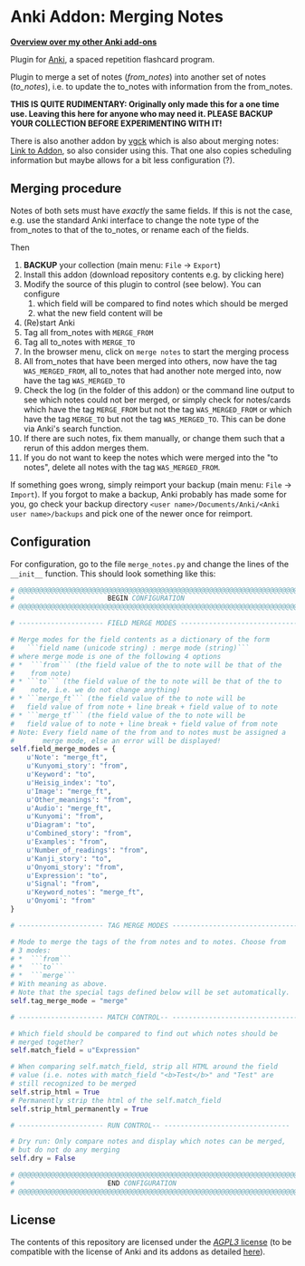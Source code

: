 # Anki Addon: Merging Notes 

**[Overview over my other Anki add-ons](http://www.lieret.net/opensource/#anki)**

Plugin for [Anki](https://apps.ankiweb.net/), a spaced repetition flashcard program.

Plugin to merge a set of notes (*from_notes*) into another set of notes (*to_notes*), i.e. to update the to_notes with information from the from_notes.

**THIS IS QUITE RUDIMENTARY: Originally only made this for a one time use. Leaving this here for anyone who may need it.
PLEASE BACKUP YOUR COLLECTION BEFORE EXPERIMENTING WITH IT!**

There is also another addon by [vgck](https://github.com/vgck) which is also about merging notes: [Link to Addon](https://github.com/vgck/merge-notes), so also consider using this. That one also copies scheduling information but maybe allows for a bit less configuration (?). 

## Merging procedure

Notes of both sets must have *exactly* the same fields. If this is not the case, e.g. use the standard Anki interface to change the note type of the from_notes to that of the to_notes, or rename each of the fields.

Then

1. **BACKUP** your collection (main menu: ```File``` → ```Export```)
2. Install this addon (download repository contents e.g. by clicking here)
3. Modify the source of this plugin to control (see below). You can configure
    1. which field will be compared to find notes which should be merged
    2. what the new field content will be
4. (Re)start Anki
5. Tag all from_notes with ```MERGE_FROM```
6. Tag all to_notes with ```MERGE_TO``` 
7. In the browser menu, click on ```merge notes``` to start the merging process
8. All from_notes that have been merged into others, now have the tag ```WAS_MERGED_FROM```, all to_notes that had another note merged into, now have the tag ```WAS_MERGED_TO```
9. Check the log (in the folder of this addon) or the command line output to see which notes could not ber merged, or simply check for notes/cards which have the tag ```MERGE_FROM``` but not the tag ```WAS_MERGED_FROM``` or which have the tag ```MERGE_TO``` but not the tag ```WAS_MERGED_TO```. This can be done via Anki's search function.
10. If there are such notes, fix them manually, or change them such that a rerun of this addon merges them.
11. If you do not want to keep the notes which were merged into the "to notes", delete all notes with the tag ```WAS_MERGED_FROM```.

If something goes wrong, simply reimport your backup (main menu: ```File``` → ```Import```). If you forgot to make a backup, Anki probably has made some for you, go check your backup directory ```<user name>/Documents/Anki/<Anki user name>/backups``` and pick one of the newer once for reimport.

## Configuration

For configuration, go to the file ```merge_notes.py``` and change the lines of the ```__init__``` function. 
This should look something like this:

```py
# @@@@@@@@@@@@@@@@@@@@@@@@@@@@@@@@@@@@@@@@@@@@@@@@@@@@@@@@@@@@@@@@@@@@@
#                       BEGIN CONFIGURATION
# @@@@@@@@@@@@@@@@@@@@@@@@@@@@@@@@@@@@@@@@@@@@@@@@@@@@@@@@@@@@@@@@@@@@@

# --------------------- FIELD MERGE MODES -----------------------------

# Merge modes for the field contents as a dictionary of the form
#   ```field name (unicode string) : merge mode (string)```
# where merge mode is one of the following 4 options
# *  ```from``` (the field value of the to note will be that of the
#    from note)
# * ```to``` (the field value of the to note will be that of the to
#    note, i.e. we do not change anything)
# * ```merge_ft``` (the field value of the to note will be
#   field value of from note + line break + field value of to note
# * ```merge_tf``` (the field value of the to note will be
#   field value of to note + line break + field value of from note
# Note: Every field name of the from and to notes must be assigned a
#       merge mode, else an error will be displayed!
self.field_merge_modes = {
    u'Note': "merge_ft",
    u'Kunyomi_story': "from",
    u'Keyword': "to",
    u'Heisig_index': "to",
    u'Image': "merge_ft",
    u'Other_meanings': "from",
    u'Audio': "merge_ft",
    u'Kunyomi': "from",
    u'Diagram': "to",
    u'Combined_story': "from",
    u'Examples': "from",
    u'Number_of_readings': "from",
    u'Kanji_story': "to",
    u'Onyomi_story': "from",
    u'Expression': "to",
    u'Signal': "from",
    u'Keyword_notes': "merge_ft",
    u'Onyomi': "from"
}

# --------------------- TAG MERGE MODES -------------------------------

# Mode to merge the tags of the from notes and to notes. Choose from
# 3 modes:
# *  ```from```
# *  ```to```
# *  ```merge```
# With meaning as above.
# Note that the special tags defined below will be set automatically.
self.tag_merge_mode = "merge"

# --------------------- MATCH CONTROL-- -------------------------------

# Which field should be compared to find out which notes should be
# merged together?
self.match_field = u"Expression"

# When comparing self.match_field, strip all HTML around the field
# value (i.e. notes with match_field "<b>Test</b>" and "Test" are
# still recognized to be merged
self.strip_html = True
# Permanently strip the html of the self.match_field
self.strip_html_permanently = True

# --------------------- RUN CONTROL-- -------------------------------

# Dry run: Only compare notes and display which notes can be merged,
# but do not do any merging
self.dry = False

# @@@@@@@@@@@@@@@@@@@@@@@@@@@@@@@@@@@@@@@@@@@@@@@@@@@@@@@@@@@@@@@@@@@@@
#                       END CONFIGURATION
# @@@@@@@@@@@@@@@@@@@@@@@@@@@@@@@@@@@@@@@@@@@@@@@@@@@@@@@@@@@@@@@@@@@@@
```

## License

The contents of this repository are licensed under the [*AGPL3* license](https://choosealicense.com/licenses/agpl-3.0/) (to be compatible with the license of Anki and its addons as detailed [here](https://ankiweb.net/account/terms)).
